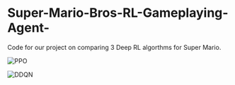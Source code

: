 # Super-Mario-Bros-RL-Gameplaying-Agent-

Code for our project on comparing 3 Deep RL algorthms for Super Mario.

![PPO](https://github.com/Super-Mario-Bros-RL-Gameplaying-Agent-/PPO.gif)

![DDQN](https://github.com/Super-Mario-Bros-RL-Gameplaying-Agent-/DDQN.gif)
